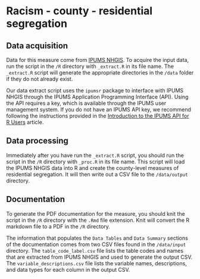 # Racism - county - residential segregation
## Data acquisition
Data for this measure come from [IPUMS NHGIS](https://www.nhgis.org). To acquire the input data, run the script in the `/R` directory with `_extract.R` in its file name. The `_extract.R` script will generate the appropriate directories in the `/data` folder if they do not already exist. 

Our data extract script uses the `ipumsr` package to interface with IPUMS NHGIS through the IPUMS Application Programming Interface (API). Using the API requires a key, which is available through the IPUMS user management system. If you do not have an IPUMS API key, we recommend following the instructions provided in the [Introduction to the IPUMS API for R Users](https://tech.popdata.org/ipumsr/articles/ipums-api.html) article.

## Data processing
Immediately after you have run the `_extract.R` script, you should run the script in the `/R` directory with `_proc.R` in its file name. This script will load the IPUMS NHGIS data into R and create the county-level measures of residential segregation. It will then write out a CSV file to the `/data/output` directory. 

## Documentation
To generate the PDF documentation for the measure, you should knit the script in the `/R` directory with the `.Rmd` file extension. Knit will convert the R markdown file to a PDF in the `/R` directory. 

The information that populates the `Data Tables` and `Data Summary` sections of the documentation comes from two CSV files found in the `/data/input` directory. The `table_code_label.csv` file lists the table codes and names that are extracted from IPUMS NHGIS and used to generate the output CSV. The `variable_descriptions.csv` file lists the variable names, descriptions, and data types for each column in the output CSV. 